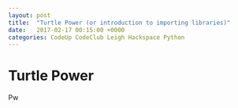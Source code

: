 ```yaml
---
layout: post
title:  "Turtle Power (or introduction to importing libraries)"
date:   2017-02-17 00:15:00 +0000
categories: CodeUp CodeClub Leigh Hackspace Python
---
```


Turtle Power
================

Pw

[1]:https://www.gitkraken.com/
[2]:https://desktop.github.com/
[3]:https://github.com/leigh-hackspace/codeclub
